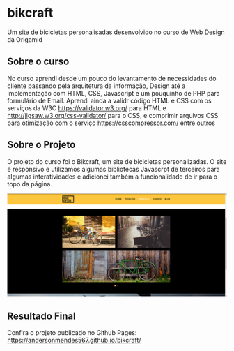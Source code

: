 # bikcraft
Um site de bicicletas personalisadas desenvolvido no curso de Web Design da Origamid

## Sobre o curso
No curso aprendi desde um pouco do levantamento de necessidades do cliente passando pela arquitetura da informação, Design até a implementação com HTML, CSS, Javascript e um pouquinho de PHP para formulário de Email.
Aprendi ainda a validr código HTML e CSS com os serviços da W3C https://validator.w3.org/ para HTML e http://jigsaw.w3.org/css-validator/ para o CSS, e comprimir arquivos CSS para otimização com o serviço https://csscompressor.com/ entre outros

## Sobre o Projeto
O projeto do curso foi o Bikcraft, um site de bicicletas personalizadas.
O site é responsivo e utilizamos algumas bibliotecas Javascrpt de terceiros para algumas interatividades e
adicionei também a funcionalidade de ir para o topo da página.

![Captura Bikcraft](/captura-bikcraft.png)

## Resultado Final
Confira o projeto publicado no Github Pages: https://andersonmendes567.github.io/bikcraft/
